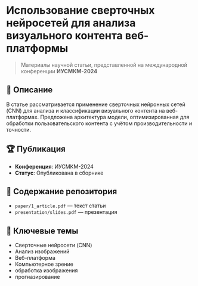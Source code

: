 # Использование сверточных нейросетей для анализа визуального контента веб-платформы

> Материалы научной статьи, представленной на международной конференции **ИУСМКМ-2024**

## 📄 Описание
В статье рассматривается применение сверточных нейронных сетей (CNN) для анализа и классификации визуального контента на веб-платформах. Предложена архитектура модели, оптимизированная для обработки пользовательского контента с учётом производительности и точности.

## 🏆 Публикация
- **Конференция**: ИУСМКМ-2024
- **Статус**: Опубликована в сборнике 

## 📂 Содержание репозитория
- `paper/1_article.pdf` — текст статьи
- `presentation/slides.pdf` — презентация 

## 🧠 Ключевые темы
- Сверточные нейросети (CNN)
- Анализ изображений
- Веб-платформа
- Компьютерное зрение
- обработка изображения
- прогназирование 